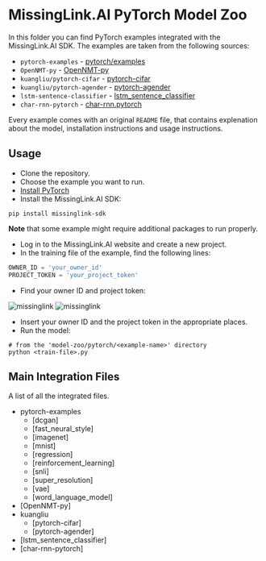 # MissingLink.AI PyTorch Model Zoo

In this folder you can find PyTorch examples integrated with the MissingLink.AI SDK.
The examples are taken from the following sources:
* `pytorch-examples` - [pytorch/examples](https://github.com/pytorch/examples)
* `OpenNMT-py` - [OpenNMT-py](https://github.com/OpenNMT/OpenNMT-py)
* `kuangliu/pytorch-cifar` - [pytorch-cifar](https://github.com/kuangliu/pytorch-cifar)
* `kuangliu/pytorch-agender` - [pytorch-agender](https://github.com/kuangliu/pytorch-agender)
* `lstm-sentence-classifier` - [lstm_sentence_classifier](https://github.com/yuchenlin/lstm_sentence_classifier)
* `char-rnn-pytorch` - [char-rnn.pytorch](https://github.com/spro/char-rnn.pytorch)

Every example comes with an original `README` file, that contains explenation about the model, installation instructions and usage instructions.

## Usage

* Clone the repository.
* Choose the example you want to run.
* [Install PyTorch](http://pytorch.org/)
* Install the MissingLink.AI SDK:
```
pip install missinglink-sdk
```
**Note** that some example might require additional packages to run properly.
* Log in to the MissingLink.AI website and create a new project.
* In the training file of the example, find the following lines:
```python
OWNER_ID = 'your_owner_id'
PROJECT_TOKEN = 'your_project_token'
```
* Find your owner ID and project token:

![missinglink](https://user-images.githubusercontent.com/30972111/33119952-44d0313c-cf79-11e7-8be3-091eca2e9e57.png)
![missinglink](https://user-images.githubusercontent.com/30972111/33120206-01428874-cf7a-11e7-8441-3e7b1f860845.png)
* Insert your owner ID and the project token in the appropriate places.
* Run the model:
```
# from the 'model-zoo/pytorch/<example-name>' directory
python <train-file>.py
```

## Main Integration Files

A list of all the integrated files.

- pytorch-examples
  - [dcgan]
  - [fast_neural_style]
  - [imagenet]
  - [mnist]
  - [regression]
  - [reinforcement_learning]
  - [snli]
  - [super_resolution]
  - [vae]
  - [word_language_model]
- [OpenNMT-py]
- kuangliu
  - [pytorch-cifar]
  - [pytorch-agender]
- [lstm_sentence_classifier]
- [char-rnn-pytorch]

